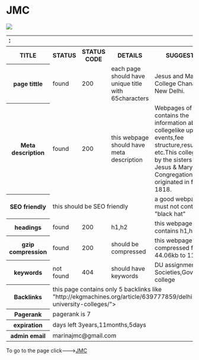 # JMC

<html>
<table>
<img src="http://collegedunia.com/public/college_data/images/campusimage/1412427543js1.jpg">
<tr>
<th colspan="5"><marquee direction="right">JMC</marquee></th>
</tr>
<tr>
<th>TITLE</th>
<th>STATUS</th>
<th>STATUS CODE</th>
<th>DETAILS</th>
<th>SUGGESTION</th>
</tr>
<tr>
<th>page tittle</th>
<td>found</td>
<td>200</td>
<td>each page should have unique title with 65characters</td>
<td>Jesus and Mary College Chanakyapuri New Delhi.</td>
</tr>
<tr>
<th>Meta description</th>
<td>found</td>
<td>200</td>
<td>this webpage should have meta description</td>
<td>Webpages of this site contains the information about collegelike upcoming events,fee structure,results etc.This college is run by the sisters of Jesus & Mary Congregation which originated in france in 1818.</td>
</tr>
<tr>
<th>SEO friendly</th>
<td colspan="3">this should be SEO friendly</td>
<td>a good webpage must not contain "black hat"</td>
</tr>
<tr>
<th>headings</th>
<td>found</td>
<td>200</td>
<td>h1,h2</td>
<td>this webpage contains h1,h2</td>
</tr>
<tr>
<th>gzip compression</th>
<td>found</td>
<td>200</td>
<td>should be compressed</td>
<td>this webpage is compressed from 44.06kb to 11.17kb</td>
</tr>
<tr>
<th>keywords</th>
<td>not found</td>
<td>404</td>
<td>should have keywords</td>
<td>DU assignments,DU Societies,Government college</td>
</tr>
<tr>
<th>Backlinks</th>
<td colspan="4">this page contains only 5 backlinks like "http://ekgmachines.org/article/639777859/delhi-university-colleges/"></td>
</tr>
<tr>
<th>Pagerank</th>
<td colspan="4">pagerank is 7</td>
</tr>
<tr>
<th>expiration</th>
<td colspan="4">days left 3years,11months,5days</td>
</tr>
<tr>
<th>admin email</th>
<td colspan="4">marinajmc@gmail.com</td>
</tr>
</table>
</html>
To go to the page click---><a href="http://www.jmc,ac.in">JMC</a>
